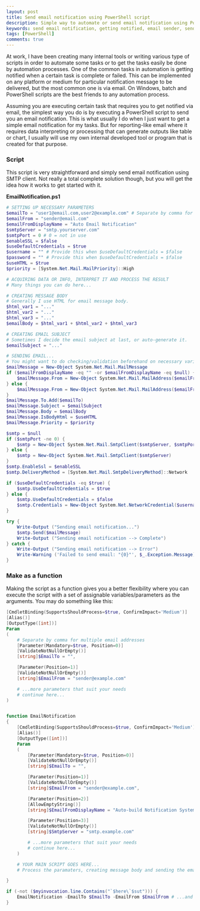 ```yaml
---
layout: post
title: Send email notification using PowerShell script
description: Simple way to automate or send email notification using PowerShell script with SMTP client.
keywords: send email notification, getting notified, email sender, sending email with powershell, email notify with smtp
tags: [PowerShell]
comments: true
---
```


At work, I have been creating many internal tools or writing various type of scripts in order to automate some tasks or to get the tasks easily be done by automation processes. One of the common tasks in automation is getting notified when a certain task is complete or failed. This can be implemented on any platform or medium for particular notification message to be delivered, but the most common one is via email. On Windows, batch and PowerShell scripts are the best friends to any automation process.

Assuming you are executing certain task that requires you to get notified via email, the simplest way you do is by executing a PowerShell script to send you an email notification. This is what usually I do when I just want to get a simple email notification for my tasks. But for reporting-like email where it requires data interpreting or processing that can generate outputs like table or chart, I usually will use my own internal developed tool or program that is created for that purpose.

### Script

This script is very straightforward and simply send email notification using SMTP client. Not really a total complete solution though, but you will get the idea how it works to get started with it.

**EmailNotification.ps1**

```powershell
# SETTING UP NECESSARY PARAMETERS
$emailTo = "user1@email.com,user2@example.com" # Separate by comma for multiple email addresses
$emailFrom = "sender@email.com"
$emailFromDisplayName = "Auto Email Notification"
$smtpServer = "smtp.yourserver.com"
$smtpPort = 0 # 0 = not in use
$enableSSL = $false
$useDefaultCredentials = $true
$username = "" # Provide this when $useDefaultCredentials = $false
$password = "" # Provide this when $useDefaultCredentials = $false
$useHTML = $true
$priority = [System.Net.Mail.MailPriority]::High

# ACQUIRING DATA OR INFO, INTERPRET IT AND PROCESS THE RESULT
# Many things you can do here...

# CREATING MESSAGE BODY
# Generally I use HTML for email message body.
$html_var1 = "..."
$html_var2 = "..."
$html_var3 = "..."
$emailBody = $html_var1 + $html_var2 + $html_var3

# CREATING EMAIL SUBJECT
# Sometimes I decide the email subject at last, or auto-generate it.
$emailSubject = "..."

# SENDING EMAIL...
# You might want to do checking/validation beforehand on necessary variables
$mailMessage = New-Object System.Net.Mail.MailMessage
if ($emailFromDisplayName -eq "" -or $emailFromDisplayName -eq $null) {
    $mailMessage.From = New-Object System.Net.Mail.MailAddress($emailFrom)
} else {
    $mailMessage.From = New-Object System.Net.Mail.MailAddress($emailFrom, $emailFromDisplayName)
}
$mailMessage.To.Add($emailTo)
$mailMessage.Subject = $emailSubject
$mailMessage.Body = $emailBody
$mailMessage.IsBodyHtml = $useHTML
$mailMessage.Priority = $priority

$smtp = $null
if ($smtpPort -ne 0) {
    $smtp = New-Object System.Net.Mail.SmtpClient($smtpServer, $smtpPort)
} else {
    $smtp = New-Object System.Net.Mail.SmtpClient($smtpServer)
}
$smtp.EnableSsl = $enableSSL
$smtp.DeliveryMethod = [System.Net.Mail.SmtpDeliveryMethod]::Network

if ($useDefaultCredentials -eq $true) {
    $smtp.UseDefaultCredentials = $true
} else {
    $smtp.UseDefaultCredentials = $false
    $smtp.Credentials = New-Object System.Net.NetworkCredential($username, $password)
}

try {
    Write-Output ("Sending email notification...")
    $smtp.Send($mailMessage)
    Write-Output ("Sending email notification --> Complete")
} catch {
    Write-Output ("Sending email notification --> Error")
    Write-Warning ('Failed to send email: "{0}"', $_.Exception.Message)
}
```

### Make as a function

Making the script as a function gives you a better flexibility where you can execute the script with a set of assignable variables/parameters as the arguments. You may do something like this:

```powershell
[CmdletBinding(SupportsShouldProcess=$true, ConfirmImpact='Medium')]
[Alias()]
[OutputType([int])]
Param
(
    # Separate by comma for multiple email addresses
    [Parameter(Mandatory=$true, Position=0)]
    [ValidateNotNullOrEmpty()]
    [string]$EmailTo = "",

    [Parameter(Position=1)]
    [ValidateNotNullOrEmpty()]
    [string]$EmailFrom = "sender@example.com"

    # ...more parameters that suit your needs
    # continue here...
)


function EmailNotification
{
    [CmdletBinding(SupportsShouldProcess=$true, ConfirmImpact='Medium')]
    [Alias()]
    [OutputType([int])]
    Param
    (
        [Parameter(Mandatory=$true, Position=0)]
        [ValidateNotNullOrEmpty()]
        [string]$EmailTo = "",

        [Parameter(Position=1)]
        [ValidateNotNullOrEmpty()]
        [string]$EmailFrom = "sender@example.com",

        [Parameter(Position=2)]
        [AllowEmptyString()]
        [string]$EmailFromDisplayName = "Auto-build Notification System",

        [Parameter(Position=3)]
        [ValidateNotNullOrEmpty()]
        [string]$SmtpServer = "smtp.example.com"

        # ...more parameters that suit your needs
        # continue here...
    )

    # YOUR MAIN SCRIPT GOES HERE...
    # Process the paramaters, creating message body and sending the email...

}

if (-not ($myinvocation.line.Contains("`$here\`$sut"))) {
    EmailNotification -EmailTo $EmailTo -EmailFrom $EmailFrom # ...and more parameters here...
}
```
